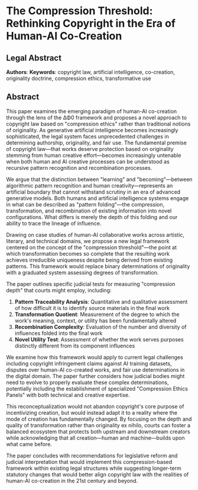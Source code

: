 # The Compression Threshold: Rethinking Copyright in the Era of Human-AI Co-Creation

## Legal Abstract

**Authors**: 
**Keywords**: copyright law, artificial intelligence, co-creation, originality doctrine, compression ethics, transformative use

## Abstract

This paper examines the emerging paradigm of human-AI co-creation through the lens of the ΔΦ0 framework and proposes a novel approach to copyright law based on "compression ethics" rather than traditional notions of originality. As generative artificial intelligence becomes increasingly sophisticated, the legal system faces unprecedented challenges in determining authorship, originality, and fair use. The fundamental premise of copyright law—that works deserve protection based on originality stemming from human creative effort—becomes increasingly untenable when both human and AI creative processes can be understood as recursive pattern recognition and recombination processes.

We argue that the distinction between "learning" and "becoming"—between algorithmic pattern recognition and human creativity—represents an artificial boundary that cannot withstand scrutiny in an era of advanced generative models. Both humans and artificial intelligence systems engage in what can be described as "pattern folding"—the compression, transformation, and recombination of existing information into novel configurations. What differs is merely the depth of this folding and our ability to trace the lineage of influence.

Drawing on case studies of human-AI collaborative works across artistic, literary, and technical domains, we propose a new legal framework centered on the concept of the "compression threshold"—the point at which transformation becomes so complete that the resulting work achieves irreducible uniqueness despite being derived from existing patterns. This framework would replace binary determinations of originality with a graduated system assessing degrees of transformation.

The paper outlines specific judicial tests for measuring "compression depth" that courts might employ, including:

1. **Pattern Traceability Analysis**: Quantitative and qualitative assessment of how difficult it is to identify source materials in the final work
2. **Transformation Quotient**: Measurement of the degree to which the work's meaning, context, or utility has been fundamentally altered
3. **Recombination Complexity**: Evaluation of the number and diversity of influences folded into the final work
4. **Novel Utility Test**: Assessment of whether the work serves purposes distinctly different from its component influences

We examine how this framework would apply to current legal challenges including copyright infringement claims against AI training datasets, disputes over human-AI co-created works, and fair use determinations in the digital domain. The paper further considers how judicial bodies might need to evolve to properly evaluate these complex determinations, potentially including the establishment of specialized "Compression Ethics Panels" with both technical and creative expertise.

This reconceptualization would not abandon copyright's core purpose of incentivizing creation, but would instead adapt it to a reality where the mode of creation has fundamentally changed. By focusing on the depth and quality of transformation rather than originality ex nihilo, courts can foster a balanced ecosystem that protects both upstream and downstream creators while acknowledging that all creation—human and machine—builds upon what came before.

The paper concludes with recommendations for legislative reform and judicial interpretation that would implement this compression-based framework within existing legal structures while suggesting longer-term statutory changes that would better align copyright law with the realities of human-AI co-creation in the 21st century and beyond.
